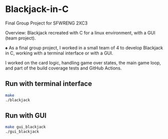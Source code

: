 # Blackjack-in-C

Final Group Project for SFWRENG 2XC3

Overview: Blackjack recreated with C for a linux environment, with a GUI (team project).

♠️ As a final group project, I worked in a small team of 4 to develop Blackjack in C, working with a terminal interface or with a GUI.

I worked on the card logic, handling game over states, the main game loop, and part of the build coverage tests and GitHub Actions.

## Run with terminal interface
```bash
make
./blackjack
```

## Run with GUI
```bash
make gui_blackjack
./gui_blackjack
```
